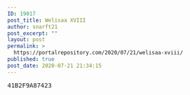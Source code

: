 ```yaml
---
ID: 19017
post_title: Welisaa XVIII
author: snarft21
post_excerpt: ""
layout: post
permalink: >
  https://portalrepository.com/2020/07/21/welisaa-xviii/
published: true
post_date: 2020-07-21 21:34:15
---
```

<pre>41B2F9A87423</pre>